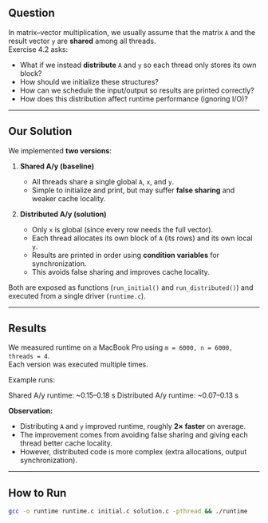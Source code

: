 ## Question

In matrix–vector multiplication, we usually assume that the matrix `A` and the result vector `y` are **shared** among all threads.  
Exercise 4.2 asks:

- What if we instead **distribute** `A` and `y` so each thread only stores its own block?
- How should we initialize these structures?
- How can we schedule the input/output so results are printed correctly?
- How does this distribution affect runtime performance (ignoring I/O)?

---

## Our Solution

We implemented **two versions**:

1. **Shared A/y (baseline)**

   - All threads share a single global `A`, `x`, and `y`.
   - Simple to initialize and print, but may suffer **false sharing** and weaker cache locality.

2. **Distributed A/y (solution)**
   - Only `x` is global (since every row needs the full vector).
   - Each thread allocates its own block of `A` (its rows) and its own local `y`.
   - Results are printed in order using **condition variables** for synchronization.
   - This avoids false sharing and improves cache locality.

Both are exposed as functions (`run_initial()` and `run_distributed()`) and executed from a single driver (`runtime.c`).

---

## Results

We measured runtime on a MacBook Pro using `m = 6000, n = 6000, threads = 4`.  
Each version was executed multiple times.

Example runs:

Shared A/y runtime: ~0.15–0.18 s
Distributed A/y runtime: ~0.07–0.13 s

**Observation:**

- Distributing `A` and `y` improved runtime, roughly **2× faster** on average.
- The improvement comes from avoiding false sharing and giving each thread better cache locality.
- However, distributed code is more complex (extra allocations, output synchronization).

---

## How to Run

```bash
gcc -o runtime runtime.c initial.c solution.c -pthread && ./runtime
```
